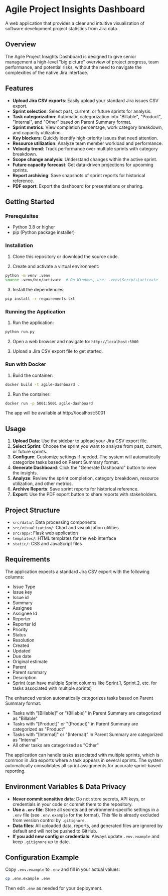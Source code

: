# Agile Project Insights Dashboard

A web application that provides a clear and intuitive visualization of software development project statistics from Jira data.

## Overview

The Agile Project Insights Dashboard is designed to give senior management a high-level "big picture" overview of project progress, team performance, and potential risks, without the need to navigate the complexities of the native Jira interface.

## Features

- **Upload Jira CSV exports**: Easily upload your standard Jira issues CSV export.
- **Sprint selection**: Select past, current, or future sprints for analysis.
- **Task categorization**: Automatic categorization into "Billable", "Product", "Internal", and "Other" based on Parent Summary format.
- **Sprint metrics**: View completion percentage, work category breakdown, and capacity utilization.
- **Key blockers**: Quickly identify high-priority issues that need attention.
- **Resource utilization**: Analyze team member workload and performance.
- **Velocity trend**: Track performance over multiple sprints with category breakdown.
- **Scope change analysis**: Understand changes within the active sprint.
- **Future capacity forecast**: Get data-driven projections for upcoming sprints.
- **Report archiving**: Save snapshots of sprint reports for historical reference.
- **PDF export**: Export the dashboard for presentations or sharing.

## Getting Started

### Prerequisites

- Python 3.8 or higher
- pip (Python package installer)

### Installation

1. Clone this repository or download the source code.

2. Create and activate a virtual environment:

```bash
python -m venv .venv
source .venv/bin/activate  # On Windows, use: .venv\Scripts\activate
```

3. Install the dependencies:

```bash
pip install -r requirements.txt
```

### Running the Application

1. Run the application:

```bash
python run.py
```

2. Open a web browser and navigate to: `http://localhost:5000`

3. Upload a Jira CSV export file to get started.

### Run with Docker

1. Build the container:
```bash
docker build -t agile-dashboard .
```
2. Run the container:
```bash
docker run -p 5001:5001 agile-dashboard
```
The app will be available at http://localhost:5001


## Usage

1. **Upload Data**: Use the sidebar to upload your Jira CSV export file.
2. **Select Sprint**: Choose the sprint you want to analyze from past, current, or future sprints.
3. **Configure**: Customize settings if needed. The system will automatically categorize tasks based on Parent Summary format.
4. **Generate Dashboard**: Click the "Generate Dashboard" button to view the insights.
5. **Analyze**: Review the sprint completion, category breakdown, resource utilization, and other metrics.
6. **Archive Reports**: Save sprint reports for historical reference.
7. **Export**: Use the PDF export button to share reports with stakeholders.

## Project Structure

- `src/data/`: Data processing components
- `src/visualization/`: Chart and visualization utilities
- `src/app/`: Flask web application
- `templates/`: HTML templates for the web interface
- `static/`: CSS and JavaScript files

## Requirements

The application expects a standard Jira CSV export with the following columns:
- Issue Type
- Issue key
- Issue id
- Summary
- Assignee
- Assignee Id
- Reporter
- Reporter Id
- Priority
- Status
- Resolution
- Created
- Updated
- Due date
- Original estimate
- Parent
- Parent summary
- Description
- Sprint (can have multiple Sprint columns like Sprint.1, Sprint.2, etc. for tasks associated with multiple sprints)

The enhanced version automatically categorizes tasks based on Parent Summary format:
- Tasks with "[Billable]" or "(Billable)" in Parent Summary are categorized as "Billable"
- Tasks with "[Product]" or "(Product)" in Parent Summary are categorized as "Product"
- Tasks with "[Internal]" or "(Internal)" in Parent Summary are categorized as "Internal"
- All other tasks are categorized as "Other"

The application can handle tasks associated with multiple sprints, which is common in Jira exports where a task appears in several sprints. The system automatically consolidates all sprint assignments for accurate sprint-based reporting.

## Environment Variables & Data Privacy

- **Never commit sensitive data**: Do not store secrets, API keys, or credentials in your code or commit them to the repository.
- **Use a `.env` file**: Store all secrets and environment-specific settings in a `.env` file (see `.env.example` for the format). This file is already excluded from version control by `.gitignore`.
- **Data files**: All uploaded data, reports, and generated files are ignored by default and will not be pushed to GitHub.
- **If you add new config or credentials**: Always update `.env.example` and keep `.gitignore` up to date.

## Configuration Example

Copy `.env.example` to `.env` and fill in your actual values:

```bash
cp .env.example .env
```

Then edit `.env` as needed for your deployment.
